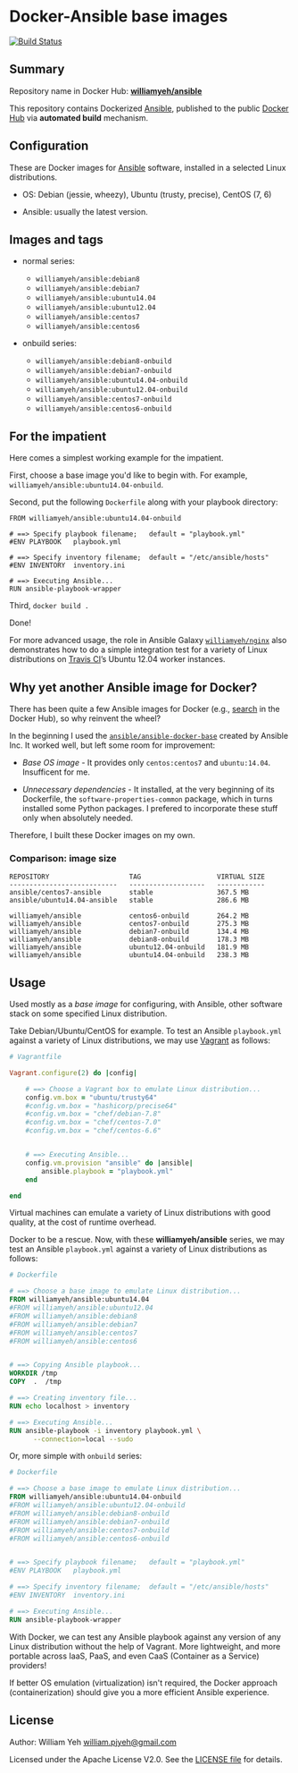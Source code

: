 Docker-Ansible base images
===================

[![Build Status](https://travis-ci.org/William-Yeh/docker-ansible.svg?branch=master)](https://travis-ci.org/William-Yeh/docker-ansible)


## Summary

Repository name in Docker Hub: **[williamyeh/ansible](https://registry.hub.docker.com/u/williamyeh/ansible/)**

This repository contains Dockerized [Ansible](https://github.com/ansible/ansible), published to the public [Docker Hub](https://registry.hub.docker.com/) via **automated build** mechanism.



## Configuration

These are Docker images for [Ansible](https://github.com/ansible/ansible) software, installed in a selected Linux distributions.

- OS: Debian (jessie, wheezy), Ubuntu (trusty, precise), CentOS (7, 6)

- Ansible: usually the latest version.


## Images and tags

- normal series:

  - `williamyeh/ansible:debian8`
  - `williamyeh/ansible:debian7`
  - `williamyeh/ansible:ubuntu14.04`
  - `williamyeh/ansible:ubuntu12.04`
  - `williamyeh/ansible:centos7`
  - `williamyeh/ansible:centos6`

- onbuild series:

  - `williamyeh/ansible:debian8-onbuild`
  - `williamyeh/ansible:debian7-onbuild`
  - `williamyeh/ansible:ubuntu14.04-onbuild`
  - `williamyeh/ansible:ubuntu12.04-onbuild`
  - `williamyeh/ansible:centos7-onbuild`
  - `williamyeh/ansible:centos6-onbuild`


## For the impatient

Here comes a simplest working example for the impatient.

First, choose a base image you'd like to begin with. For example, `williamyeh/ansible:ubuntu14.04-onbuild`.

Second, put the following `Dockerfile` along with your playbook directory:

```
FROM williamyeh/ansible:ubuntu14.04-onbuild

# ==> Specify playbook filename;   default = "playbook.yml"
#ENV PLAYBOOK   playbook.yml

# ==> Specify inventory filename;  default = "/etc/ansible/hosts"
#ENV INVENTORY  inventory.ini

# ==> Executing Ansible...
RUN ansible-playbook-wrapper
```

Third, `docker build .`

Done!

For more advanced usage, the role in Ansible Galaxy [`williamyeh/nginx`](https://galaxy.ansible.com/list#/roles/2245) also demonstrates how to do a simple integration test for a variety of Linux distributions on [Travis CI](https://travis-ci.org/)’s Ubuntu 12.04 worker instances.




## Why yet another Ansible image for Docker?

There has been quite a few Ansible images for Docker (e.g., [search](https://registry.hub.docker.com/search?q=ansible) in the Docker Hub), so why reinvent the wheel?

In the beginning I used the [`ansible/ansible-docker-base`](https://github.com/ansible/ansible-docker-base) created by Ansible Inc. It worked well, but left some room for improvement:

- *Base OS image* - It provides only `centos:centos7` and `ubuntu:14.04`.  Insufficent for me.

- *Unnecessary dependencies* - It installed, at the very beginning of its Dockerfile, the `software-properties-common` package, which in turns installed some Python packages. I prefered to incorporate these stuff only when absolutely needed.

Therefore, I built these Docker images on my own.


### Comparison: image size

```
REPOSITORY                    TAG                   VIRTUAL SIZE
---------------------------   -------------------   ------------
ansible/centos7-ansible       stable                367.5 MB
ansible/ubuntu14.04-ansible   stable                286.6 MB

williamyeh/ansible            centos6-onbuild       264.2 MB
williamyeh/ansible            centos7-onbuild       275.3 MB
williamyeh/ansible            debian7-onbuild       134.4 MB
williamyeh/ansible            debian8-onbuild       178.3 MB
williamyeh/ansible            ubuntu12.04-onbuild   181.9 MB
williamyeh/ansible            ubuntu14.04-onbuild   238.3 MB
```


## Usage

Used mostly as a *base image* for configuring, with Ansible, other software stack on some specified Linux distribution.

Take Debian/Ubuntu/CentOS for example. To test an Ansible `playbook.yml` against a variety of Linux distributions, we may use [Vagrant](https://www.vagrantup.com/) as follows:

```ruby
# Vagrantfile

Vagrant.configure(2) do |config|

    # ==> Choose a Vagrant box to emulate Linux distribution...
    config.vm.box = "ubuntu/trusty64"
    #config.vm.box = "hashicorp/precise64"
    #config.vm.box = "chef/debian-7.8"
    #config.vm.box = "chef/centos-7.0"
    #config.vm.box = "chef/centos-6.6"


    # ==> Executing Ansible...
    config.vm.provision "ansible" do |ansible|
        ansible.playbook = "playbook.yml"
    end

end
```

Virtual machines can emulate a variety of Linux distributions with good quality, at the cost of runtime overhead.


Docker to be a rescue. Now, with these **williamyeh/ansible** series, we may test an Ansible `playbook.yml` against a variety of Linux distributions as follows:


```dockerfile
# Dockerfile

# ==> Choose a base image to emulate Linux distribution...
FROM williamyeh/ansible:ubuntu14.04
#FROM williamyeh/ansible:ubuntu12.04
#FROM williamyeh/ansible:debian8
#FROM williamyeh/ansible:debian7
#FROM williamyeh/ansible:centos7
#FROM williamyeh/ansible:centos6


# ==> Copying Ansible playbook...
WORKDIR /tmp
COPY  .  /tmp

# ==> Creating inventory file...
RUN echo localhost > inventory

# ==> Executing Ansible...
RUN ansible-playbook -i inventory playbook.yml \
      --connection=local --sudo
```

Or, more simple with `onbuild` series:

```dockerfile
# Dockerfile

# ==> Choose a base image to emulate Linux distribution...
FROM williamyeh/ansible:ubuntu14.04-onbuild
#FROM williamyeh/ansible:ubuntu12.04-onbuild
#FROM williamyeh/ansible:debian8-onbuild
#FROM williamyeh/ansible:debian7-onbuild
#FROM williamyeh/ansible:centos7-onbuild
#FROM williamyeh/ansible:centos6-onbuild


# ==> Specify playbook filename;   default = "playbook.yml"
#ENV PLAYBOOK   playbook.yml

# ==> Specify inventory filename;  default = "/etc/ansible/hosts"
#ENV INVENTORY  inventory.ini

# ==> Executing Ansible...
RUN ansible-playbook-wrapper
```



With Docker, we can test any Ansible playbook against any version of any Linux distribution without the help of Vagrant. More lightweight, and more portable across IaaS, PaaS, and even CaaS (Container as a Service) providers!

If better OS emulation (virtualization) isn't required, the Docker approach (containerization) should give you a more efficient Ansible experience.



## License

Author: William Yeh <william.pjyeh@gmail.com>

Licensed under the Apache License V2.0. See the [LICENSE file](LICENSE) for details.
